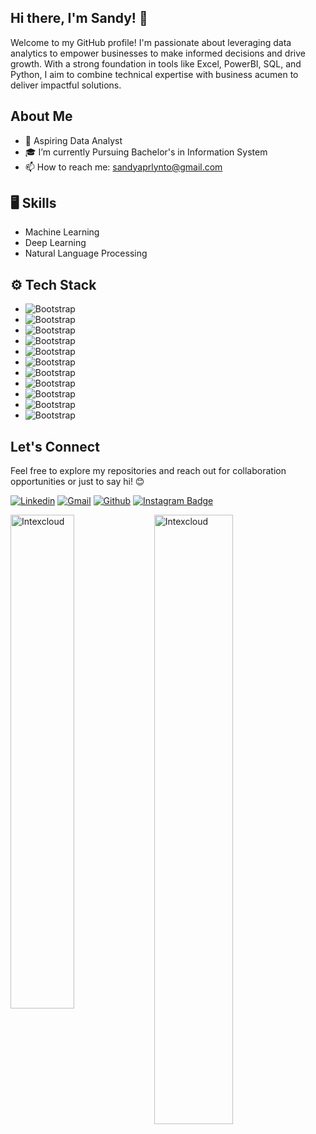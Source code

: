## Hi there, I'm Sandy! 👋
Welcome to my GitHub profile! I'm passionate about leveraging data analytics to empower businesses to make informed decisions and drive growth. With a strong foundation in tools like Excel, PowerBI, SQL, and Python, I aim to combine technical expertise with business acumen to deliver impactful solutions.


## About Me

- 💼 Aspiring Data Analyst
- 🎓 I’m currently Pursuing Bachelor's in Information System
- 📫 How to reach me: sandyaprlynto@gmail.com

## 🖥 Skills

- Machine Learning
- Deep Learning
- Natural Language Processing

## ⚙️ Tech Stack

- ![Bootstrap](https://img.shields.io/badge/-Python-05122A?style=flat-square&logo=Python&color=353535) 
- ![Bootstrap](https://img.shields.io/badge/-Keras-05122A?style=flat-square&logo=Keras&color=353535) 
- ![Bootstrap](https://img.shields.io/badge/-TensorFlow-05122A?style=flat-square&logo=TensorFlow&color=353535) 
- ![Bootstrap](https://img.shields.io/badge/-Scikit%20Learn-05122A?style=flat-square&logo=Scikit-Learn&color=353535) 
- ![Bootstrap](https://img.shields.io/badge/-MySQL-05122A?style=flat-square&logo=MySQL&color=353535) 
- ![Bootstrap](https://img.shields.io/badge/-PostgreSQL-05122A?style=flat-square&logo=PostgreSQL&color=353535) 
- ![Bootstrap](https://img.shields.io/badge/-Pandas-05122A?style=flat-square&logo=Pandas&color=353535) 
- ![Bootstrap](https://img.shields.io/badge/-Numpy-05122A?style=flat-square&logo=Numpy&color=353535) 
- ![Bootstrap](https://img.shields.io/badge/-Matplotlib-05122A?style=flat-square&logo=Matplotlib&color=353535) 
- ![Bootstrap](https://img.shields.io/badge/-Tableau-05122A?style=flat-square&logo=Tableau&color=353535) 
- ![Bootstrap](https://img.shields.io/badge/-Power%20BI-05122A?style=flat-square&logo=Power-BI&color=353535)

## Let's Connect
Feel free to explore my repositories and reach out for collaboration opportunities or just to say hi! 😊

[![Linkedin](https://img.shields.io/badge/-LinkedIn-blue?style=flat&logo=Linkedin&logoColor=white)](https://www.linkedin.com/in/sandyaprilyanto/)
[![Gmail](https://img.shields.io/badge/-Gmail-c14438?style=flat&logo=Gmail&logoColor=white)](mailto:sandyaprlynto@gmail.com)
[![Github](https://img.shields.io/github/followers/Intexcloud?label=Follow&style=social)](https://github.com/Intexcloud)
[![Instagram Badge](https://img.shields.io/badge/-Instagram-purple?logo=instagram&logoColor=white&link=https://instagram.com/sndyaprlynto/)](https://www.instagram.com/sndyaprlynto)

<div> <img width="45%" align="left" src="https://github-readme-stats.vercel.app/api/top-langs?username=Intexcloud&show_icons=true&locale=en&layout=compact" alt="Intexcloud" /> <img width="50%" src="https://github-readme-streak-stats.herokuapp.com/?user=Intexcloud&" alt="Intexcloud" /> </div>





